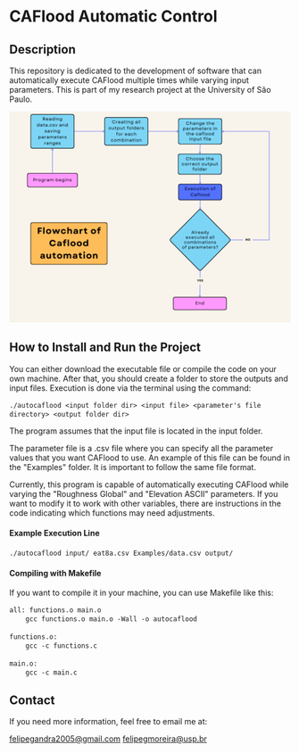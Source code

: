 # CAFlood Automatic Control
## Description

This repository is dedicated to the development of software that can automatically execute CAFlood multiple times while varying input parameters. This is part of my research project at the University of São Paulo.

![Flowchart](https://github.com/felipe-gandra/caflood_automatic_control/blob/main/images/flowchart.png?raw=true)

## How to Install and Run the Project

You can either download the executable file or compile the code on your own machine. After that, you should create a folder to store the outputs and input files. Execution is done via the terminal using the command:

```
./autocaflood <input folder dir> <input file> <parameter's file directory> <output folder dir>
``` 

The program assumes that the input file is located in the input folder.

The parameter file is a .csv file where you can specify all the parameter values that you want CAFlood to use. An example of this file can be found in the "Examples" folder. It is important to follow the same file format.

Currently, this program is capable of automatically executing CAFlood while varying the "Roughness Global" and "Elevation ASCII" parameters. If you want to modify it to work with other variables, there are instructions in the code indicating which functions may need adjustments.

#### Example Execution Line
```
./autocaflood input/ eat8a.csv Examples/data.csv output/
```

#### Compiling with Makefile
If you want to compile it in your machine, you can use Makefile like this:

```
all: functions.o main.o
	gcc functions.o main.o -Wall -o autocaflood

functions.o:
	gcc -c functions.c

main.o:
	gcc -c main.c
```

## Contact

If you need more information, feel free to email me at:

felipegandra2005@gmail.com 
felipegmoreira@usp.br





